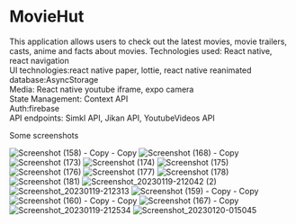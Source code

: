 # MovieHut
This application allows users to check out the latest movies, movie trailers, casts, anime and facts about movies. 
Technologies used: React native, react navigation <br>
UI technologies:react native paper, lottie, react native reanimated <br>
database:AsyncStorage <br>
Media: React native youtube iframe, expo camera <br>
State Management: Context API <br>
Auth:firebase <br>
API endpoints: Simkl API, Jikan API, YoutubeVideos API <br>

Some screenshots

![Screenshot (158) - Copy - Copy](https://user-images.githubusercontent.com/106563780/213592791-289a9de3-6345-4a3b-9974-8127a0080926.png)
![Screenshot (168) - Copy](https://user-images.githubusercontent.com/106563780/213593417-646aedcf-1f0f-4583-a831-42f2aa9a1465.png)
![Screenshot (173)](https://user-images.githubusercontent.com/106563780/213593432-102718d3-3e84-4af9-824a-d7230b6eee9b.png)
![Screenshot (174)](https://user-images.githubusercontent.com/106563780/213593462-2e96a4b5-14f8-4ed8-bf2c-06e9af520982.png)
![Screenshot (175)](https://user-images.githubusercontent.com/106563780/213593474-32e9ec5b-4963-438e-bae2-a4e2b07632dd.png)
![Screenshot (176)](https://user-images.githubusercontent.com/106563780/213593479-e66e8302-bace-4f34-973e-b536791bf8c7.png)
![Screenshot (177)](https://user-images.githubusercontent.com/106563780/213593483-1e831280-41f1-48a7-ae53-f00c5fb4be68.png)
![Screenshot (178)](https://user-images.githubusercontent.com/106563780/213593513-8517cbcd-2d94-40fa-9684-a9093f683cb8.png)
![Screenshot (181)](https://user-images.githubusercontent.com/106563780/213593517-19cacb2c-5b3c-44fe-9f80-af86a8b46d41.png)
![Screenshot_20230119-212042 (2)](https://user-images.githubusercontent.com/106563780/213593527-8e27bcd2-17a0-417d-9e56-2c5a361b2820.png)
![Screenshot_20230119-212313](https://user-images.githubusercontent.com/106563780/213593538-6ee0da7a-f2de-481a-b640-98066ff4878e.png)
![Screenshot (159) - Copy - Copy](https://user-images.githubusercontent.com/106563780/213593547-65c17f87-1d89-4fed-b1ff-1c0146dc3a66.png)
![Screenshot (160) - Copy - Copy](https://user-images.githubusercontent.com/106563780/213593556-cc2042e7-53ee-4ab1-9b11-d09289d370c5.png)
![Screenshot (167) - Copy](https://user-images.githubusercontent.com/106563780/213593574-1ab47fa6-d4c4-4899-8a26-f91beef190e9.png)
![Screenshot_20230119-212534](https://user-images.githubusercontent.com/106563780/213595069-71a0b2f9-4069-45d9-b631-3e9b81151f23.png)
![Screenshot_20230120-015045](https://user-images.githubusercontent.com/106563780/213595459-29060f1d-6c68-4a17-9212-9803f1edc6e4.png)
